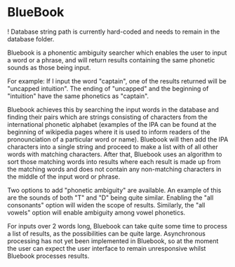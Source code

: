 # BlueBook
! Database string path is currently hard-coded and needs to remain in the database folder.

Bluebook is a phonentic ambiguity searcher which enables the user to input a word or a phrase, and will return results containing the same phonetic sounds as those being input. 

For example: If I input the word "captain", one of the results returned will be "uncapped intuition". The ending of "uncapped" and the beginning of "intuition" have the same phonetics as "captain".

Bluebook achieves this by searching the input words in the database and finding their pairs which are strings consisting of characters from the international phonetic alphabet (examples of the IPA can be found at the beginning of wikipedia pages where it is used to inform readers of the pronounciation of a particular word or name). Bluebook will then add the IPA characters into a single string and proceed to make a list with of all other words with matching characters. After that, Bluebook uses an algorithm to sort those matching words into results where each result is made up from the matching words and does not contain any non-matching characters in the middle of the input word or phrase.

Two options to add "phonetic ambiguity" are available. An example of this are the sounds of both "T" and "D" being quite similar. Enabling the "all consonants" option will widen the scope of results. Similarly, the "all vowels" option will enable ambiguity among vowel phonetics.

For inputs over 2 words long, Bluebook can take quite some time to process a list of results, as the possibilities can be quite large. Asynchronous processing has not yet been implemented in Bluebook, so at the moment the user can expect the user interface to remain unresponsive whilst Bluebook processes results.



